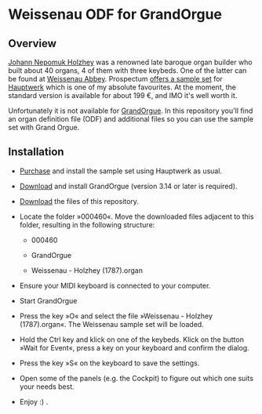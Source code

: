 # Weissenau ODF for GrandOrgue

## Overview

[Johann Nepomuk Holzhey](https://de.wikipedia.org/wiki/Johann_Nepomuk_Holzhey) was a renowned late baroque organ builder who built about 40 organs, 4 of them with three keybeds. One of the latter can be found at [Weissenau Abbey](https://en.wikipedia.org/wiki/Weissenau_Abbey). Prospectum [offers a sample set](https://www.prospectum.com/index.php?lang=en&id1=2&id2=9) for [Hauptwerk](https://www.hauptwerk.com) which is one of my absolute favourites. At the moment, the standard version is available for about 199 €, and IMO it's well worth it.

Unfortunately it is not available for [GrandOrgue](https://github.com/GrandOrgue/grandorgue). In this repository you'll find an organ definition file (ODF) and additional files so you can use the sample set with Grand Orgue.

## Installation

* [Purchase](https://www.prospectum.com/index.php?lang=en&id1=3&id2=0) and install the sample set using Hauptwerk as usual.

* [Download](https://github.com/GrandOrgue/grandorgue/releases) and install GrandOrgue (version 3.14 or later is required).

* [Download](https://github.com/Christedge/GrandOrgueFiles/archive/refs/heads/main.zip) the files of this repository.

* Locate the folder »000460«. Move the downloaded files adjacent to this folder, resulting in the following structure:
  
  * 000460
  
  * GrandOrgue
  
  * Weissenau - Holzhey (1787).organ

* Ensure your MIDI keyboard is connected to your computer.

* Start GrandOrgue

* Press the key »O« and select the file »Weissenau - Holzhey (1787).organ«. The Weissenau sample set will be loaded.

* Hold the Ctrl key and klick on one of the keybeds. Klick on the button »Wait for Event«, press a key on your keyboard and confirm the dialog.

* Press the key »S« on the keyboard to save the settings.

* Open some of the panels (e.g. the Cockpit) to figure out which one suits your needs best.

* Enjoy :) .


